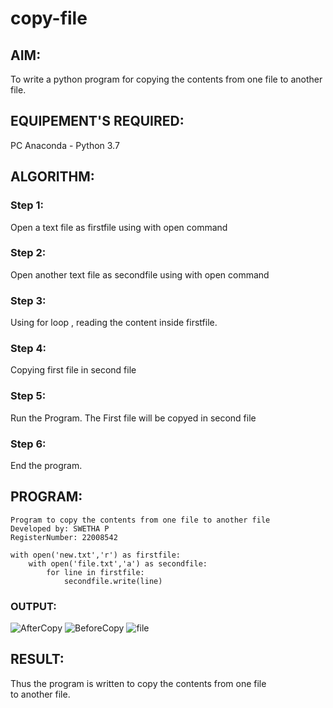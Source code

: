 # copy-file
## AIM:
To write a python program for copying the contents from one file to another file.

## EQUIPEMENT'S REQUIRED: 
PC
Anaconda - Python 3.7

## ALGORITHM: 
### Step 1:
Open a text file as firstfile using with open command

### Step 2: 
 Open another text file as secondfile using with open command
 
### Step 3: 
Using for loop , reading the content inside firstfile.

### Step 4:  
Copying first file in second file 

### Step 5: 
Run the Program. The First file will be copyed in second file

### Step 6: 
End the program.

## PROGRAM:

```
Program to copy the contents from one file to another file
Developed by: SWETHA P
RegisterNumber: 22008542

with open('new.txt','r') as firstfile:
    with open('file.txt','a') as secondfile:
        for line in firstfile:
            secondfile.write(line)
```

### OUTPUT:

![AfterCopy](https://user-images.githubusercontent.com/119477975/214105415-bc357645-9f26-41c4-9ccd-7891b2dec183.png)
![BeforeCopy](https://user-images.githubusercontent.com/119477975/214105446-a045358c-a305-43e9-923a-0a7adcacd6bd.png)
![file](https://user-images.githubusercontent.com/119477975/214105506-bded885b-1b2b-4c99-b868-84de78af0f16.png)

## RESULT:
Thus the program is written to copy the contents from one file to another file.
